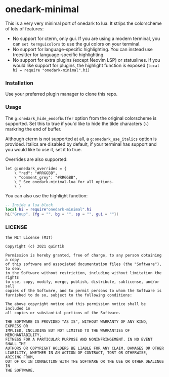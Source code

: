 # onedark-minimal

This is a very very minimal port of onedark to lua. It strips the colorscheme of lots of features:

- No support for cterm, only gui. If you are using a modern terminal, you can `set termguicolors` to use the gui colors on your terminal.
- No support for language-specific highlighting. You can instead use treesitter for language-specific highlighting.
- No support for extra plugins (except Neovim LSP) or statuslines. If you would like support for plugins, the highlight function is exposed (`local hi = require "onedark-minimal".hi)`

### Installation

Use your preferred plugin manager to clone this repo.

### Usage

The `g:onedark_hide_endofbuffer` option from the original colorscheme is supported. Set this to true if you'd like to hide the tilde characters (`~`) markring the end of buffer.

Although cterm is not supported at all, a `g:onedark_use_italics` option is provided. Italics are disabled by default, if your terminal has support and you would like to use it, set it to true.

Overrides are also supported:
```vim
let g:onedark_overrides = {
    \ "red": "#RRGGBB",
    \ "comment_grey": "#RRGGBB",
    \ " See onedark-minimal.lua for all options.
    \ }
```

You can also use the highlight function:
```lua
-- Inside a lua block
local hi = require"onedark-minimal".hi
hi("Group", {fg = "", bg = "", sp = "", gui = ""})
```

### LICENSE

```
The MIT License (MIT)

Copyright (c) 2021 quintik

Permission is hereby granted, free of charge, to any person obtaining a copy
of this software and associated documentation files (the "Software"), to deal
in the Software without restriction, including without limitation the rights
to use, copy, modify, merge, publish, distribute, sublicense, and/or sell
copies of the Software, and to permit persons to whom the Software is
furnished to do so, subject to the following conditions:

The above copyright notice and this permission notice shall be included in
all copies or substantial portions of the Software.

THE SOFTWARE IS PROVIDED "AS IS", WITHOUT WARRANTY OF ANY KIND, EXPRESS OR
IMPLIED, INCLUDING BUT NOT LIMITED TO THE WARRANTIES OF MERCHANTABILITY,
FITNESS FOR A PARTICULAR PURPOSE AND NONINFRINGEMENT. IN NO EVENT SHALL THE
AUTHORS OR COPYRIGHT HOLDERS BE LIABLE FOR ANY CLAIM, DAMAGES OR OTHER
LIABILITY, WHETHER IN AN ACTION OF CONTRACT, TORT OR OTHERWISE, ARISING FROM,
OUT OF OR IN CONNECTION WITH THE SOFTWARE OR THE USE OR OTHER DEALINGS IN
THE SOFTWARE.
```

